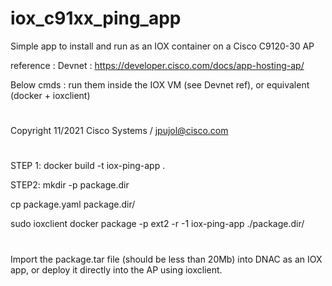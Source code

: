 # iox_c91xx_ping_app
Simple app to install and run as an IOX container on a Cisco C9120-30 AP

reference : Devnet : https://developer.cisco.com/docs/app-hosting-ap/

Below cmds : run them inside the IOX VM (see Devnet ref), or equivalent (docker + ioxclient)
# 
Copyright 11/2021 Cisco Systems /  jpujol@cisco.com
#
STEP 1: 
docker build -t iox-ping-app .
 
STEP2:
mkdir -p package.dir

cp package.yaml package.dir/

sudo ioxclient docker package -p ext2 -r -1 iox-ping-app ./package.dir/

#
Import the package.tar file (should be less than 20Mb) into DNAC as an IOX app, or 
deploy it directly into the AP using ioxclient. 
